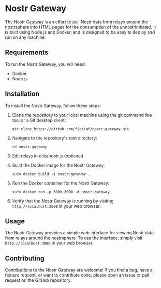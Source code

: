# Nostr Gateway

The Nostr Gateway is an effort to pull Nostr data from relays around the nostrsphere into HTML pages for the consumption of the unnostrinitiated. It is built using Node.js and Docker, and is designed to be easy to deploy and run on any machine.

## Requirements

To run the Nostr Gateway, you will need:

- Docker
- Node.js 

## Installation

To install the Nostr Gateway, follow these steps:

1. Clone the repository to your local machine using the git command line tool or a Git desktop client:

   `git clone https://github.com/fiatjaf/nostr-gateway.git`

2. Navigate to the repository's root directory:

   `cd nostr-gateway`

3. Edit relays in utils/nostr.js (optional)

4. Build the Docker image for the Nostr Gateway:

   `sudo docker build -t nostr-gateway .`

5. Run the Docker container for the Nostr Gateway:

   `sudo docker run -p 3000:3000 -d nostr-gateway`

6. Verify that the Nostr Gateway is running by visiting `http://localhost:3000` in your web browser.

## Usage

The Nostr Gateway provides a simple web interface for viewing Nostr data from relays around the nostrsphere. To use the interface, simply visit `http://localhost:3000` in your web browser.

## Contributing

Contributions to the Nostr Gateway are welcome! If you find a bug, have a feature request, or want to contribute code, please open an issue or pull request on the GitHub repository.

